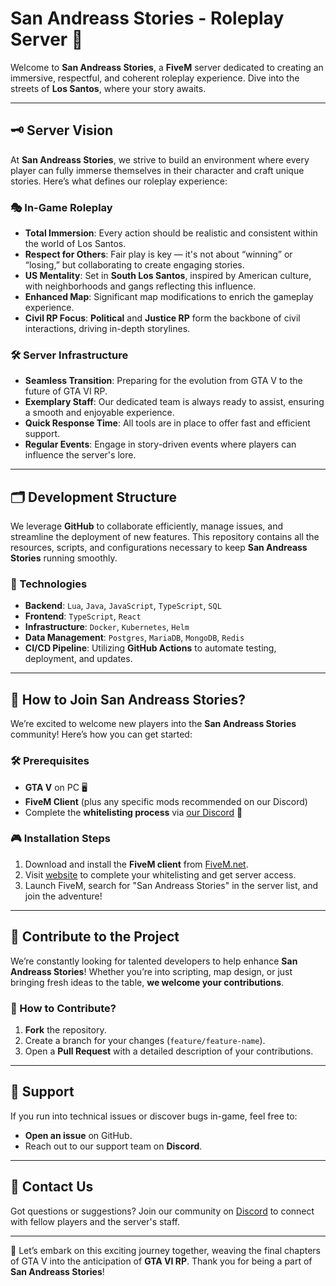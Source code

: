 # San Andreass Stories - Roleplay Server 🌆

Welcome to **San Andreass Stories**, a **FiveM** server dedicated to creating an immersive, respectful, and coherent roleplay experience.
Dive into the streets of **Los Santos**, where your story awaits.

---

## 🗝️ Server Vision

At **San Andreass Stories**, we strive to build an environment where every player can fully immerse themselves in their character and
craft unique stories. Here’s what defines our roleplay experience:

### 🎭 In-Game Roleplay

- **Total Immersion**: Every action should be realistic and consistent within the world of Los Santos.
- **Respect for Others**: Fair play is key — it's not about “winning” or “losing,” but collaborating to create engaging
  stories.
- **US Mentality**: Set in **South Los Santos**, inspired by American culture, with neighborhoods and gangs reflecting
  this influence.
- **Enhanced Map**: Significant map modifications to enrich the gameplay experience.
- **Civil RP Focus**: **Political** and **Justice RP** form the backbone of civil interactions, driving in-depth
  storylines.

### 🛠️ Server Infrastructure

- **Seamless Transition**: Preparing for the evolution from GTA V to the future of GTA VI RP.
- **Exemplary Staff**: Our dedicated team is always ready to assist, ensuring a smooth and enjoyable experience.
- **Quick Response Time**: All tools are in place to offer fast and efficient support.
- **Regular Events**: Engage in story-driven events where players can influence the server's lore.

---

## 🗂️ Development Structure

We leverage **GitHub** to collaborate efficiently, manage issues, and streamline the deployment of new features. This
repository contains all the resources, scripts, and configurations necessary to keep **San Andreass Stories** running smoothly.

### 🚀 Technologies

- **Backend**: `Lua`, `Java`, `JavaScript`, `TypeScript`, `SQL`
- **Frontend**: `TypeScript`, `React`
- **Infrastructure**: `Docker`, `Kubernetes`, `Helm`
- **Data Management**: `Postgres`, `MariaDB`, `MongoDB`, `Redis`
- **CI/CD Pipeline**: Utilizing **GitHub Actions** to automate testing, deployment, and updates.

---

## 🚩 How to Join San Andreass Stories?

We’re excited to welcome new players into the **San Andreass Stories** community! Here’s how you can get started:

### 🛠️ Prerequisites

- **GTA V** on PC 🖥️
- **FiveM Client** (plus any specific mods recommended on our Discord)
- Complete the **whitelisting process** via [our Discord](https://discord.gg/) 📝

### 🎮 Installation Steps

1. Download and install the **FiveM client** from [FiveM.net](https://fivem.net/).
2. Visit [website](https://SanAndreassStories.fr) to complete your whitelisting and get server access.
3. Launch FiveM, search for "San Andreass Stories" in the server list, and join the adventure!

---

## 🔄 Contribute to the Project

We’re constantly looking for talented developers to help enhance **San Andreass Stories**! Whether you’re into scripting, map design, or
just bringing fresh ideas to the table, **we welcome your contributions**.

### 🤝 How to Contribute?

1. **Fork** the repository.
2. Create a branch for your changes (`feature/feature-name`).
3. Open a **Pull Request** with a detailed description of your contributions.

---

## 🔧 Support

If you run into technical issues or discover bugs in-game, feel free to:

- **Open an issue** on GitHub.
- Reach out to our support team on **Discord**.

---

## 📧 Contact Us

Got questions or suggestions? Join our community on [Discord](https://discord.gg/) to connect with fellow players
and the server's staff.

---

🌟 Let’s embark on this exciting journey together, weaving the final chapters of GTA V into the anticipation of **GTA VI
RP**.
Thank you for being a part of **San Andreass Stories**!
